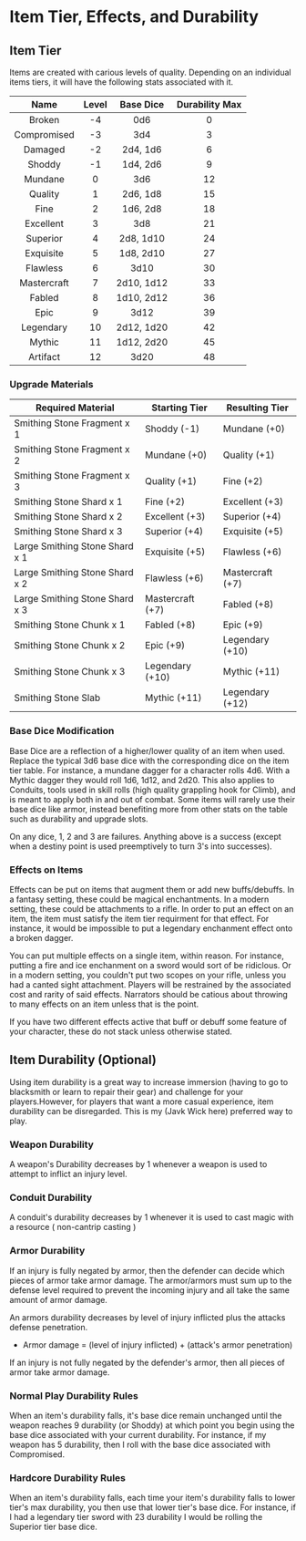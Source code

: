 # Item Tier, Effects, and Durability

## Item Tier

Items are created with carious levels of quality. Depending on an individual items tiers, it will have the following stats associated with it.

|    Name    | Level | Base Dice | Durability Max |
| :---------: | :---: | :--------: | :------------: |
|   Broken   |  -4  |    0d6    |       0       |
| Compromised |  -3  |    3d4    |       3       |
|   Damaged   |  -2  |  2d4, 1d6  |       6       |
|   Shoddy   |  -1  |  1d4, 2d6  |       9       |
|   Mundane   |   0   |    3d6    |       12       |
|   Quality   |   1   |  2d6, 1d8  |       15       |
|    Fine    |   2   |  1d6, 2d8  |       18       |
|  Excellent  |   3   |    3d8    |       21       |
|  Superior  |   4   | 2d8, 1d10 |       24       |
|  Exquisite  |   5   | 1d8, 2d10 |       27       |
|  Flawless  |   6   |    3d10    |       30       |
| Mastercraft |   7   | 2d10, 1d12 |       33       |
|   Fabled   |   8   | 1d10, 2d12 |       36       |
|    Epic    |   9   |    3d12    |       39       |
|  Legendary  |  10  | 2d12, 1d20 |       42       |
|   Mythic   |  11  | 1d12, 2d20 |       45       |
|  Artifact  |  12  |    3d20    |       48       |

### Upgrade Materials

| Required Material               | Starting Tier    | Resulting Tier   |
| ------------------------------- | ---------------- | ---------------- |
| Smithing Stone Fragment x 1     | Shoddy (-1)      | Mundane (+0)     |
| Smithing Stone Fragment x 2     | Mundane (+0)     | Quality (+1)     |
| Smithing Stone Fragment x 3     | Quality (+1)     | Fine (+2)        |
| Smithing Stone Shard x 1        | Fine (+2)        | Excellent (+3)   |
| Smithing Stone Shard x 2        | Excellent (+3)   | Superior (+4)    |
| Smithing Stone Shard x 3        | Superior (+4)    | Exquisite (+5)   |
| Large Smithing Stone Shard x 1 | Exquisite (+5)   | Flawless (+6)    |
| Large Smithing Stone Shard x 2 | Flawless (+6)    | Mastercraft (+7) |
| Large Smithing Stone Shard x 3 | Mastercraft (+7) | Fabled (+8)      |
| Smithing Stone Chunk x 1        | Fabled (+8)      | Epic (+9)        |
| Smithing Stone Chunk x 2        | Epic (+9)        | Legendary (+10)  |
| Smithing Stone Chunk x 3        | Legendary (+10)  | Mythic (+11)     |
| Smithing Stone Slab             | Mythic (+11)     | Legendary (+12)  |

### Base Dice Modification

Base Dice are a reflection of a higher/lower quality of an item when used. Replace the typical 3d6 base dice with the corresponding dice on the item tier table. For instance, a mundane dagger for a character rolls 4d6. With a Mythic dagger they would roll 1d6, 1d12, and 2d20. This also applies to Conduits, tools used in skill rolls (high quality grappling hook for Climb), and is meant to apply both in and out of combat. Some items will rarely use their base dice like armor, instead benefiting more from other stats on the table such as durability and upgrade slots.

On any dice, 1, 2 and 3 are failures. Anything above is a success (except when a destiny point is used preemptively to turn 3's into successes).

### Effects on Items

Effects can be put on items that augment them or add new buffs/debuffs. In a fantasy setting, these could be magical enchantments. In a modern setting, these could be attachments to a rifle. In order to put an effect on an item, the item must satisfy the item tier requirment for that effect. For instance, it would be impossible to put a legendary enchanment effect onto a broken dagger.

You can put multiple effects on a single item, within reason. For instance, putting a fire and ice enchanment on a sword would sort of be ridiclous. Or in a modern setting, you couldn't put two scopes on your rifle, unless you had a canted sight attachment. Players will be restrained by the associated cost and rarity of said effects. Narrators should be catious about throwing to many effects on an item unless that is the point.

If you have two different effects active that buff or debuff some feature of your character, these do not stack unless otherwise stated.

## Item Durability (Optional)

Using item durability is a great way to increase immersion (having to go to blacksmith or learn to repair their gear) and challenge for your players.However, for players that want a more casual experience, item durability can be disregarded. This is my (Javk Wick here) preferred way to play.

### Weapon Durability

A weapon's Durability decreases by 1 whenever a weapon is used to attempt to inflict an injury level.

### Conduit Durability

A conduit's durability decreases by 1 whenever it is used to cast magic with a resource ( non-cantrip casting )

### Armor Durability

If an injury is fully negated by armor, then the defender can decide which pieces of armor take armor damage. The armor/armors must sum up to the defense level required to prevent the incoming injury and all take the same amount of armor damage.

An armors durability decreases by level of injury inflicted plus the attacks defense penetration.

- Armor damage = (level of injury inflicted) + (attack's armor penetration)

If an injury is not fully negated by the defender's armor, then all pieces of armor take armor damage.

### Normal Play Durability Rules

When an item's durability falls, it's base dice remain unchanged until the weapon reaches 9 durability (or Shoddy) at which point you begin using the base dice associated with your current durability. For instance, if my weapon has 5 durability, then I roll with the base dice associated with Compromised.

### Hardcore Durability Rules

When an item's durability falls, each time your item's durability falls to lower tier's max durability, you then use that lower tier's base dice. For instance, if I had a legendary tier sword with 23 durability I would be rolling the Superior tier base dice.
